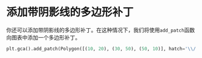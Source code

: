 # 添加带阴影线的多边形补丁

你还可以添加带阴影线的多边形补丁。在这种情况下，我们将使用`add_patch`函数向图表中添加一个多边形补丁。

```python
plt.gca().add_patch(Polygon([(10, 20), (30, 50), (50, 10)], hatch='\\/...', facecolor='g'))
```
